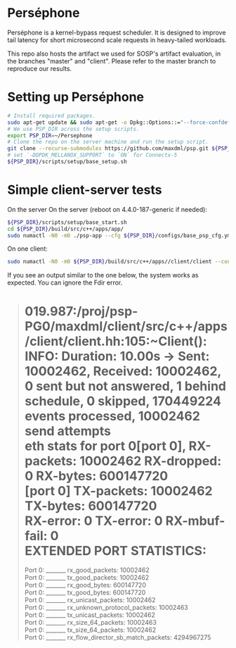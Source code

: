 Perséphone
==========

Perséphone is a kernel-bypass request scheduler. It is designed to improve tail latency for short microsecond scale requests in heavy-tailed workloads.

This repo also hosts the artifact we used for SOSP's artifact evaluation, in the branches "master" and "client". Please refer to the master branch to reproduce our results.

Setting up Perséphone
=====================

```bash
# Install required packages.
sudo apt-get update && sudo apt-get -o Dpkg::Options::="--force-confdef" -o Dpkg::Options::="--force-confold" upgrade -y; sudo apt install -y cmake libaio-dev libcunit1-dev libjemalloc-dev libmnl-dev libnl-3-dev libnl-route-3-dev libboost-program-options-dev libboost-system-dev libboost-chrono-dev libboost-context-dev libnuma-dev libyaml-cpp-dev liblz4-dev libgflags-dev libsnappy-dev libbz2-dev libzstd-dev numactl msr-tools htop libconfig-dev software-properties-common; sudo add-apt-repository -y ppa:ubuntu-toolchain-r/test; sudo apt update; sudo apt install -y gcc-7 g++-7; sudo update-alternatives --install /usr/bin/gcc gcc /usr/bin/gcc-7 60 --slave /usr/bin/g++ g++ /usr/bin/g++-7
# We use PSP_DIR across the setup scripts.
export PSP_DIR=~/Persephone
# Clone the repo on the server machine and run the setup script.
git clone --recurse-submodules https://github.com/maxdml/psp.git ${PSP_DIR}
# set `-DDPDK_MELLANOX_SUPPORT` to `ON` for Connectx-5
${PSP_DIR}/scripts/setup/base_setup.sh
```

Simple client-server tests
========================

On the server On the server (reboot on 4.4.0-187-generic if needed):
```bash
${PSP_DIR}/scripts/setup/base_start.sh
cd ${PSP_DIR}/build/src/c++/apps/app/
sudo numactl -N0 -m0 ./psp-app --cfg ${PSP_DIR}/configs/base_psp_cfg.yml --label test
```

On one client:
```bash
sudo numactl -N0 -m0 ${PSP_DIR}/build/src/c++/apps//client/client --config-path ${PSP_DIR}/configs/base_client_psp_cfg.yml --label test --ip 192.168.10.10 --port 6789 --max-concurrency -1 --sample -1 --collect-logs 1 --outdir client0
```

If you see an output similar to the one below, the system works as expected. You can ignore the Fdir error.
> 019.987:/proj/psp-PG0/maxdml/client/src/c++/apps/client/client.hh:105:~Client(): INFO: Duration: 10.00s -> Sent: 10002462, Received: 10002462, 0 sent but not answered, 1 behind schedule,  0 skipped, 170449224 events processed, 10002462 send attempts  
>eth stats for port 0[port 0], RX-packets: 10002462 RX-dropped: 0 RX-bytes: 600147720  
>[port 0] TX-packets: 10002462 TX-bytes: 600147720  
>RX-error: 0 TX-error: 0 RX-mbuf-fail: 0  
>EXTENDED PORT STATISTICS:  
>================  
>Port 0: _______ rx_good_packets:		10002462  
>Port 0: _______ tx_good_packets:		10002462  
>Port 0: _______ rx_good_bytes:		600147720  
>Port 0: _______ tx_good_bytes:		600147720  
>Port 0: _______ rx_unicast_packets:		10002462  
>Port 0: _______ rx_unknown_protocol_packets:		10002463  
>Port 0: _______ tx_unicast_packets:		10002462  
>Port 0: _______ rx_size_64_packets:		10002463  
>Port 0: _______ tx_size_64_packets:		10002462  
>Port 0: _______ rx_flow_director_sb_match_packets:		4294967275  
